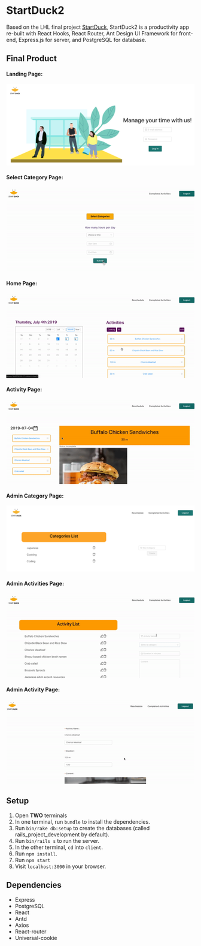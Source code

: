 # StartDuck2

Based on the LHL final project [StartDuck](https://github.com/JerChuang/StartDuck), StartDuck2 is a productivity app re-built with React Hooks, React Router, Ant Design UI Framework for front-end, Express.js for server, and PostgreSQL for database. 

## Final Product
#### Landing Page:
!["Screenshot of StartDuck Landing Page"](https://github.com/JerChuang/StartDuck/blob/master/docs/loginpage.png?raw=true)

#### Select Category Page:
!["Screenshot of StartDuck Select Category Page"](https://github.com/JerChuang/StartDuck/blob/master/docs/selectCategory.gif?raw=true)

#### Home Page:
!["Screenshot of StartDuck Home Page"](https://github.com/JerChuang/StartDuck/blob/master/docs/homePage.gif?raw=true)

#### Activity Page:
!["Screenshot of StartDuck Activity Page"](https://github.com/JerChuang/StartDuck/blob/master/docs/activityPage.gif?raw=true)

#### Admin Category Page:
!["Screenshot of StartDuck Admin Category Page"](https://github.com/JerChuang/StartDuck/blob/master/docs/admincategories.png?raw=true)

#### Admin Activities Page:
!["Screenshot of StartDuck Admin Activities Page"](https://github.com/JerChuang/StartDuck/blob/master/docs/adminActivity.gif?raw=true)

#### Admin Activity Page:
!["Screenshot of StartDuck Admin Activity Page"](https://github.com/JerChuang/StartDuck/blob/master/docs/adminEditPage.gif?raw=true)


## Setup
1. Open **TWO** terminals
2. In one terminal, run `bundle` to install the dependencies. 
3. Run `bin/rake db:setup` to create the databases (called rails_project_development by default). 
4. Run `bin/rails s` to run the server.
5. In the other terminal, `cd` into `client`. 
6. Run `npm install`.
7. Run `npm start` 
8. Visit `localhost:3000` in your browser.

## Dependencies
- Express
- PostgreSQL
- React
- Antd
- Axios
- React-router
- Universal-cookie
